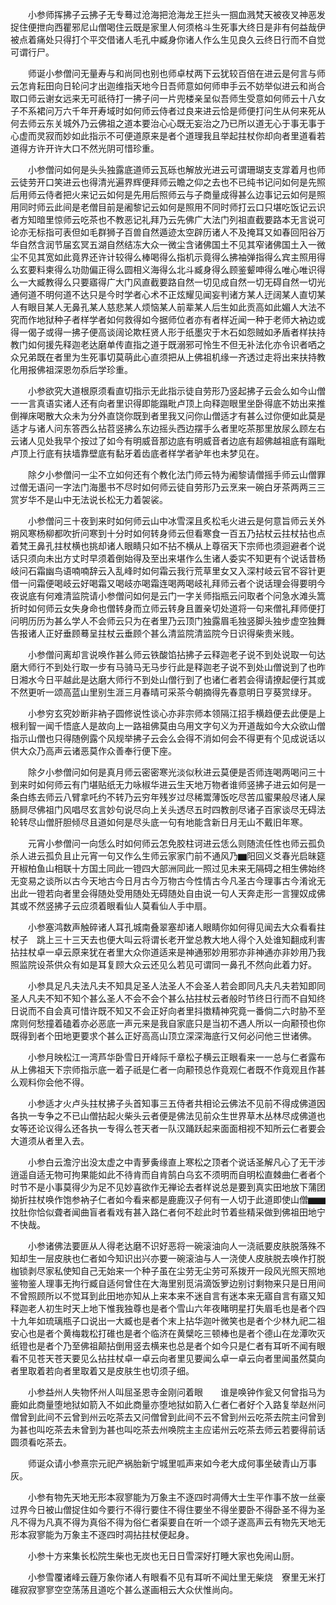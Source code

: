 <!-- { "loadSidebar": true } -->
　　小参师挥拂子云拂子无专蓦过沧海把沧海龙王拦头一掴血溅梵天被夜叉神恶发捉住便抴向西瞿邪尼山僧喝住云既是家里人何须格斗生死事大终日是非有何益哉伊被点着痛处只得打个平交借诸人毛孔中臧身你诸人作么生见良久云终日行而不自觉可谓行尸。

　　师诞小参僧问无量寿与和尚同也别也师卓杖两下云犹较百倍在进云是何言与师云怎肯耘田向日轮问才出迦维指天地今日吾师意如何师申手云不妨举似进云和尚合取口师云谢女远来无可祇待打一拂子问一片兜楼亲呈似吾师生受意如何师云十八女子不系裙问万六千年开寿域时如何师云侍者过良来进云恰是师便打问生从何来死从何去师云东关城外乃云佛祖之道本要治心心既无妄治之乃已所以道无心于事无事于心虚而灵寂而妙如此指示不可便道原来是者个道理我且举起拄杖你却向者里道看若道得方许开许大口不然光阴可惜珍重。

　　小参僧问如何是头头独露底道师云瓦砾也解放光进云可谓珊瑚支支牚着月也师云徒劳开口笑进云也得清光遍界辉便拜师云瞻之仰之去也不已纯书记问如何是先照后用师云侍者把火来记云如何是先用后照师云与子商量成得甚么边事记云如何是照用同时师云此间是老僧目前是阇黎记云如何是照用不同时师打云口只堪吃饭记云识者方知暗里惊师云吃茶也不教恶记礼拜乃云先佛广大法门列祖直截要路本无言说可论亦无标指可表但如毛群狮子百兽自然遁迹太空辟历诸人不及掩耳又如春回阳谷万华自然含润节届玄冥五湖自然结冻大众一微尘含诸佛国土不见其窄诸佛国土入一微尘不见其宽如此竟界还许计较得么棒喝得么指机示竟得么拂袖弹指得么宾主照用得么玄要料柬得么功勋偏正得么圆相义海得么北斗臧身得么顾鉴颦呻得么唯心唯识得么一大臧教得么只要寤得广大门风直截要路自然一切见成自然一切无碍自然一切光通何道不明何道不达只是今时学者心术不正炫耀见闻妄判诸方某人迂阔某人直切某人有眼目某人无鼻孔某人慈悲某人烦恼某人前辈某人后生如此贡高如此媚人大法不究而作地狱种子者样学者如何救得如今据师位者亦有者样近闻一种于老师大衲边或得一偈子或得一拂子便高谈阔论欺枉贤人形于纸墨灾于木石如怨贼如矛盾者样扶持教门如何援先释迦老达磨单传直指之道于既溺邪可怜生不但无补法化亦令识者哂之众兄弟既在者里为生死事切莫萌此心直须把从上佛祖机缘一齐透过走将出来扶持教化用报佛祖深恩勿忝后学珍重。

　　小参欲究大道根原须看直切指示无此指示徒自劳形乃竖起拂子云会么如今山僧一一言真语实诸人还有向者里识得即能蹋毗卢顶上向释迦眼里坐卧得底不妨出来推倒禅床喝散大众未为分外直饶你既到者里我又问你山僧适才有甚么过你便如此莫是适才与诸人问东答西么拈苕竖拂么东边摇头西边摆手么者里吃茶那里放尿么顾左右云诸人见处我早个按过了如今有明威音那边底有明威音者边底有超佛越祖底有蹋毗卢顶上行底有扶墙靠壁底有黏牙着齿底者样学者驴年也未梦见在。

　　除夕小参僧问一尘不立如何还有个教化法门师云特为阇黎请僧摇手师云山僧罪过僧无语问一字法门海墨书不尽时如何师云徒自劳形乃云烹来一碗白牙茶两两三三赏岁华不是山中无法说长松无力着袈裟。

　　小参僧问三十夜到来时如何师云山中冰雪深且炙松毛火进云是何意旨师云关外朔风寒杨柳都吹折问寒到十分时如何转身师云但看寒食一百五乃拈杖云拄杖拈也点着梵王鼻孔拄杖横也挑却诸人眼睛只如不拈不横从上尊宿天下宗师也须迴避者个说话只须向未出方丈时早须着倒始得及至出来堪作么生诸人委实不知更有个说话昔杨岐问石霜幽鸟语喃喃辞云入乱峰时如何霜云我行荒草里女又入深村岐云官不容针更借一问霜便喝岐云好喝霜又喝岐亦喝霜连喝两喝岐礼拜师云者个说话理会得要明今夜说底有何难清监院请小参僧问如何是云门一字关师指瓶云问取者个问急水滩头篙折时如何师云女失身命也僧转身而立师云转身且置亲切处道将一句来僧礼拜师便打问明历历为甚么学人不会师云只为在者里乃云顶门独露眉毛独竖脚头独步虚空独舞告报诸人正好垂顾蓦呈拄杖云垂顾个甚么清监院清监院今日识得柴贵米贱。

　　小参僧问离却言说唤作甚么师云铁酸馅拈拂子云释迦老子说不到处说取一句达磨大师行不到处行取一步有马骑马无马步行此是释迦老子说不到处山僧说到了也昨日湘水今日平越此是达磨大师行不到处山僧行到了也诸仁者若会得请撩起便行其或不然更听一颂高蓝山里别生涯三月春晴可采茶今朝摘得先春意明日亨葵赏绿牙。

　　小参穷玄究妙断非衲子圆修说性谈心亦非宗师本领隔江招手横趋便去此便是上根利智一闻千悟底人是故向上一路祖佛莫由乌用文字句义为开道哉如今大众欲山僧指示山僧也只得随例露个风规举拂子云会么会得不消如何会不得更有个见成说话以供大众乃高声云诸恶莫作众善奉行便下座。

　　除夕小参僧问如何是真月师云密密寒光淡似秋进云莫便是否师连喝两喝问三十到来时如何师云有门堪贴纸无力咏椒华进云生天地万物者谁师竖拂子进云如何是一条白练去师云八臂拿吒约不转乃云穷年残岁过尽稀鬻薄饭吃尽苦瓜蜜果般尽诸人屎肠屙尽佛祖门风唱尽玄言妙句说尽向上关头透尽五时四教剖尽诸子百家谈尽无碍法轮转尽山僧肝胆倾尽且道如何是尽头底一句有地能含新日月无山不戴旧年寒。

　　元宵小参僧问一向恁么时如何师云怎免胶柱诃进云恁么则随流任性也师云孤负杀人进云孤负且止元宵一句又作么生师云家家门前不通风乃▆阳回义爻春光启昧筵开椒柏鱼山相联十方国土同此一镫四大部洲同此一照过见未来无隔碍之相生佛始终无变易之谈所以古今天地古今日月古今万物古今性情古今凡圣古今理事古今淆讹无出此一镫若向者里会得随处受用随处无碍随处自由说一句人天奔走形一言狸奴成佛其或不然竖拂子云应须着眼看仙人莫看仙人手中扇。

　　小参塞鸿数声触碎诸人耳孔城南叠翠塞却诸人眼睛你如何得见闻去大众看看拄杖子　跳上三十三天去也便大叫云将谓长老开堂总教大地人得个入处谁知翻成利害拈拄杖卓一卓云原来犹在者里大众你道适来是神通邪妙用邪亦非神通亦非妙用乃我照监院设茶供众有如是耳复顾大众云还见么若见可谓同一鼻孔不然向此着力好。

　　小参具足凡夫法凡夫不知具足圣人法圣人不会圣人若会即同凡夫凡夫若知即同圣人凡夫不知不知个甚么圣人不会不会个甚么拈拄杖云者般时节终日行而不自知终日说而不自会真可惜许既不知又不会正好向者里抖擞精神究竟一番倘二六时胁不至席则何愁撞着磕着亦必恶底一声元来是我自家底只是当初不遇人所以一向颟顸也你既得到者个田地更要求个甚么正好高高山顶立深深海底行又何必问他三世诸佛。

　　小参月映松江一湾芦华卧雪日开峰际千章松子横云正眼看来一一总与仁者露布从上佛祖天下宗师指示底一着子祇是仁者一向颟顸总作竟观仁者既不作竟观且作甚么观料你会他不得。

　　小参适才火卢头拄杖拂子头首知事三五侍者共相论云佛法不见前不得成佛道因各执一专争之不已山僧拈起火柴头云者便是佛法见前众生世界草木丛林尽成佛道也女等还论议得么还各执一专得么苍天者一队汉踊跃起来面面相视不知所云仁者要会大道须从者里入去。

　　小参白云澹泞出没太虚之中青萝夤缘直上寒松之顶者个说话圣解凡心了无干涉逍遥自适无物可拘果能如此不待肯而自肯鹄白乌玄不须明而自明松直棘曲仁者者个时节不是小事莫得少为足不见妙喜欲作无禅论去者样说总是要到真实田地放下蒲团拗折拄杖唤作饱参衲子仁者如今看来都是鹿鹿汉子何有一人切于此道即使山僧▆▆抆肚你恰似聋者闻曲盲者看戏有甚入路仁者何不趁此时节着些精采做到佛祖田地宁不快哉。

　　小参诸佛法要匪从人得老达磨不识好恶将一碗滚油向人一浇祇要皮肤脱落殊不知却生一层皮肤也仁者如今知识出兴亦要一碗滚油与人一浇使人皮肤脱去唤作打脱枷锁剥尽家私使知自己无始来一个种子虽在尘劳无尘劳可系拨开一段风光照天照地鉴物鉴人理事无拘行臧自适何曾住在大海里别觅涓滴饭箩边别讨剩物来只是日用间不曾照顾所以不觉耳到此田地亦知从上来本来不迷自言有迷本来无寤自言有寤又知释迦老人初生时天上地下惟我独尊也是者个雪山六年夜睹明星打失眉毛也是者个四十九年如琉璃瓶子口说出一大臧也是者个末上拈华迦叶微笑也是者个少林九祀二祖安心也是者个黄梅栽松打碓也是者个临济在黄檗吃三顿棒也是者个德山在龙潭吹灭纸镫也是者个乃至佛祖颠拈倒用竖去横来也总是者个如今只是仁者有耳听不闻有眼看不见苍天苍天要见么拈拄杖卓一卓云向者里见要闻么卓一卓云向者里闻虽然莫向者里取着若向者里取着又是皮肤生也切须子细。

　　小参益州人失物怀州人叫屈圣恩寺金刚问着眼　　谁是唤钟作瓮又何曾指马为鹿如此商量堕地狱如箭入不如此商量亦堕地狱如箭入仁者仁者好个入路复举赵州问僧曾到此间不云曾到州云吃茶去又问僧曾到此间不云不曾到州云吃茶去院主问曾到为甚也叫吃茶去未曾到为甚也叫吃茶去州唤院主主应诺州云吃茶去师云若要得前话圆须看吃茶去。

　　师诞众请小参熹宗元祀产祸胎新宁城里呱声来如今老大成何事坐破青山万事灰。

　　小参有物先天地无形本寂寥能为万象主不逐四时凋傅大士生平作事不放一丝豪过界今日被山僧捉住如今要行不得行要住不得住要坐不得坐要卧不得卧圣不得为圣凡不得为凡真不得为真俗不得为俗仁者渠要自在听一个颂子遂高声云有物先天地无形本寂寥能为万象主不逐四时凋拈拄杖便起身。

　　小参十方来集长松院生柴也无炭也无日日雪深好打睡大家也免闹山厨。

　　小参雪覆诸峰云薶万象你诸人有眼看不见有耳听不闻灶里无柴烧　寮里无米打碓寂寂寥寥空空荡荡且道吃个甚么遂画相云大众伏惟尚向。

